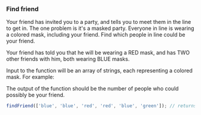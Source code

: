 ### Find friend

Your friend has invited you to a party, and tells you to meet them in the line to get in. The one problem is it's a masked party. Everyone in line is wearing a colored mask, including your friend. Find which people in line could be your friend.

Your friend has told you that he will be wearing a RED mask, and has TWO other friends with him, both wearing BLUE masks.

Input to the function will be an array of strings, each representing a colored mask. For example:

The output of the function should be the number of people who could possibly be your friend.

```javascript
findFriend(['blue', 'blue', 'red', 'red', 'blue', 'green']); // returns 1
```
